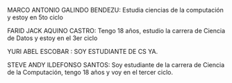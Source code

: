 MARCO ANTONIO GALINDO BENDEZU: Estudia ciencias de la computación y estoy en 5to ciclo

FARID JACK AQUINO CASTRO: Tengo 18 años, estudio la carrera de Ciencia de Datos y estoy en el 3er ciclo

YURI ABEL ESCOBAR : SOY ESTUDIANTE DE CS YA.

STEVE ANDY ILDEFONSO SANTOS: Soy estudiante de la carrera de Ciencia de la Computación, tengo 18 años y voy en el tercer ciclo.

